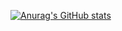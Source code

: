 [![Anurag's GitHub stats](https://github-readme-stats.vercel.app/api?username=TomTruyen)](https://github.com/anuraghazra/github-readme-stats)
